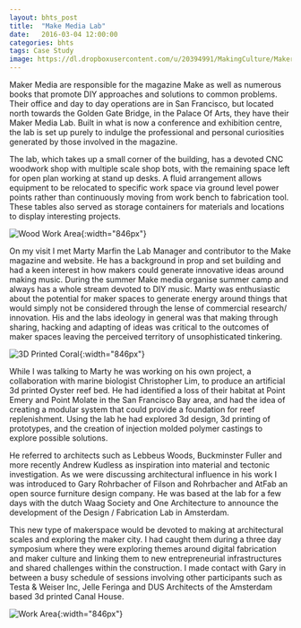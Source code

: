 ```yaml
---
layout: bhts_post
title:  "Make Media Lab"
date:   2016-03-04 12:00:00
categories: bhts
tags: Case Study
image: https://dl.dropboxusercontent.com/u/20394991/MakingCulture/MakerMediaLab_Panorama1.png
---
```

Maker Media are responsible for the magazine Make as well as numerous books that promote DIY approaches and solutions to common problems. Their office and day to day operations are in San Francisco, but located north towards the Golden Gate Bridge, in the Palace Of Arts, they have their  Maker Media Lab. Built in what is now a conference and exhibition centre, the lab is set up purely to indulge the professional and personal curiosities generated by those involved in the magazine.

The lab, which takes up a small corner of the building, has a devoted CNC woodwork shop with multiple scale shop bots, with the remaining space left for open plan working at stand up desks. A fluid arrangement allows equipment to be relocated to specific work space via ground level power points rather than continuously moving from work bench to fabrication tool. These tables also served as storage containers for materials and locations to display interesting projects.

![Wood Work Area](https://dl.dropboxusercontent.com/u/20394991/MakingCulture/Makermedialab-00.jpg){:width="846px"}

On my visit I met Marty Marfin the Lab Manager and contributor to the Make magazine and website. He has a background in prop and set building and had a keen interest in how makers could generate innovative ideas around making music. During the summer Make media organise summer camp and always has a whole stream devoted to DIY music. Marty was enthusiastic about the potential for maker spaces to generate energy around things that would simply not be considered through the lense of  commercial research/ innovation. His and the labs ideology in general was that making through sharing, hacking and adapting of ideas was critical to the outcomes of maker spaces leaving the perceived territory of unsophisticated tinkering.

![3D Printed Coral](https://dl.dropboxusercontent.com/u/20394991/MakingCulture/MakerMediaLab_1.jpg){:width="846px"}

While I was talking to Marty he was working on his own project, a collaboration with marine biologist Christopher Lim, to produce an artificial 3d printed Oyster reef bed. He had identified a loss of their habitat at Point Emery and Point Molate in the San Francisco Bay area, and had the idea of creating a modular system that could provide a foundation for reef replenishment. Using the lab he had explored 3d design, 3d printing of prototypes, and the creation of injection molded polymer castings to explore possible solutions.

He referred to architects such as Lebbeus Woods, Buckminster Fuller and more recently Andrew Kudless as inspiration into material and tectonic investigation. As we were discussing architectural influence in his work I was introduced to Gary Rohrbacher of Filson and Rohrbacher and AtFab an open source furniture design company. He was based at the lab for a few days with the dutch Waag Society and One Architecture to announce the development of the Design / Fabrication Lab in Amsterdam.

This new type of makerspace would be devoted to making at architectural scales and exploring the maker city. I had caught them during a three day symposium where they were exploring themes around digital fabrication and maker culture and linking them to new entrepreneurial infrastructures and shared challenges within the construction. I made contact with Gary in between a busy schedule of sessions involving other participants such as Testa & Weiser Inc, Jelle Feringa and DUS Architects of the Amsterdam based 3d printed Canal House.

![Work Area](https://dl.dropboxusercontent.com/u/20394991/MakingCulture/Makermedialab-07.jpg){:width="846px"}
